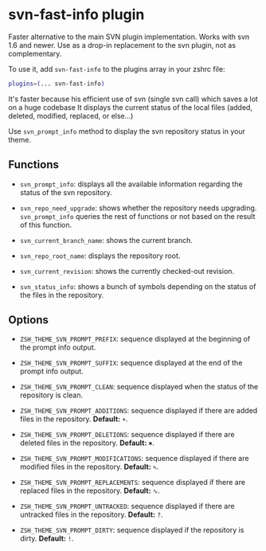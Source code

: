 # svn-fast-info plugin

Faster alternative to the main SVN plugin implementation. Works with svn 1.6 and newer.
Use as a drop-in replacement to the svn plugin, not as complementary.

To use it, add `svn-fast-info` to the plugins array in your zshrc file:

```zsh
plugins=(... svn-fast-info)
```

It's faster because his efficient use of svn (single svn call) which saves a lot on a huge codebase
It displays the current status of the local files (added, deleted, modified, replaced, or else...)

Use `svn_prompt_info` method to display the svn repository status in your theme. 

## Functions

- `svn_prompt_info`: displays all the available information regarding the status of the svn repository.

- `svn_repo_need_upgrade`: shows whether the repository needs upgrading. `svn_prompt_info` queries the
  rest of functions or not based on the result of this function.

- `svn_current_branch_name`: shows the current branch.

- `svn_repo_root_name`: displays the repository root.

- `svn_current_revision`: shows the currently checked-out revision.

- `svn_status_info`: shows a bunch of symbols depending on the status of the files in the repository.

## Options

- `ZSH_THEME_SVN_PROMPT_PREFIX`: sequence displayed at the beginning of the prompt info output.

- `ZSH_THEME_SVN_PROMPT_SUFFIX`: sequence displayed at the end of the prompt info output.

- `ZSH_THEME_SVN_PROMPT_CLEAN`: sequence displayed when the status of the repository is clean.

- `ZSH_THEME_SVN_PROMPT_ADDITIONS`: sequence displayed if there are added files in the repository.
  **Default:** `+`.

- `ZSH_THEME_SVN_PROMPT_DELETIONS`: sequence displayed if there are deleted files in the repository.
  **Default:** `✖`.

- `ZSH_THEME_SVN_PROMPT_MODIFICATIONS`: sequence displayed if there are modified files in the repository.
  **Default:** `✎`.

- `ZSH_THEME_SVN_PROMPT_REPLACEMENTS`: sequence displayed if there are replaced files in the repository.
  **Default:** `∿`.

- `ZSH_THEME_SVN_PROMPT_UNTRACKED`: sequence displayed if there are untracked files in the repository.
  **Default:** `?`.

- `ZSH_THEME_SVN_PROMPT_DIRTY`: sequence displayed if the repository is dirty.
  **Default:** `!`.

